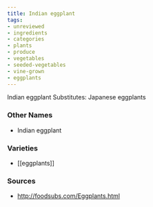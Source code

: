 ```yaml
---
title: Indian eggplant
tags:
- unreviewed
- ingredients
- categories
- plants
- produce
- vegetables
- seeded-vegetables
- vine-grown
- eggplants
---
```

Indian eggplant Substitutes: Japanese eggplants

### Other Names

* Indian eggplant

### Varieties

* [[eggplants]]

### Sources
* http://foodsubs.com/Eggplants.html
